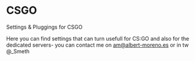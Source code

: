# CSGO
Settings &amp; Pluggings for CSGO


Here you can find settings that can turn usefull for CS:GO and also for the dedicated servers-
you can contact me on am@albert-moreno.es or in tw @_Smeth
